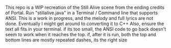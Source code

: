This repo is a WIP recreation of the Still Alive scene from the ending credits of Portal.
Run "stillalive.java" in a Terminal / Command line that supports ANSI.
This is a work in progress, and the melody and full lyrics are not done.
Eventually I might get around to converting it to C++
Also, ensure the text all fits in your terminal. if its too small, the ANSI code to go back doesn't seem to work when it reaches the top. if, after it is run, both the top and bottom lines are mostly repeated dashes, its the right size
